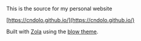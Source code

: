This is the source for my personal website

[https://cndolo.github.io/](https://cndolo.github.io/)

Built with [Zola](https://www.getzola.org/) using the [blow theme](https://github.com/tchartron/blow).
